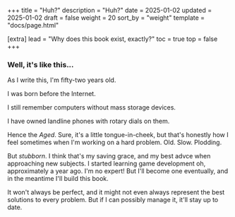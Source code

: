 +++
title = "Huh?"
description = "Huh?"
date = 2025-01-02
updated = 2025-01-02
draft = false
weight = 20
sort_by = "weight"
template = "docs/page.html"

[extra]
lead = "Why does this book exist, exactly?"
toc = true
top = false
+++

### Well, it's like this...

As I write this, I'm fifty-two years old.

I was born before the Internet.

I still remember computers without mass storage devices.

I have owned landline phones with rotary dials on them.

Hence the _Aged_. Sure, it's a little tongue-in-cheek, but that's honestly how I feel sometimes when
I'm working on a hard problem. Old. Slow. Plodding.

But _stubborn_. I think that's my saving grace, and my best advce when approaching new subjects. I
started learning game development oh, approximately a year ago. I'm no expert! But I'll become one
eventually, and in the meantime I'll build this book.

It won't always be perfect, and it might not even always represent the best solutions to every
problem. But if I can possibly manage it, it'll stay up to date.
